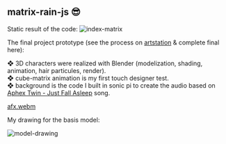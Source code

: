 ﻿## matrix-rain-js 😎
 Static result of the code:
![index-matrix](https://user-images.githubusercontent.com/105500912/199080175-273923fb-0408-4730-ae2a-87ad8a1e1ab8.png)

The final project prototype (see the process on [artstation](https://www.artstation.com/artwork/nEz1JE) & complete final here):

❖ 3D characters were realized with Blender (modelization, shading, animation, hair particules, render).<br />
❖ cube-matrix animation is my first touch designer test.<br />
❖ background is the code I built in sonic pi to create the audio based on [Aphex Twin - Just Fall Asleep](https://www.youtube.com/watch?v=2gNtuY4VAOA) song.<br />

[afx.webm](https://user-images.githubusercontent.com/105500912/199104265-8ac8d55d-90f8-466e-93a4-bd400c1f7e0e.webm)


My drawing for the basis model:

![model-drawing](https://user-images.githubusercontent.com/105500912/199089190-642d09d9-8680-4c39-905c-903732d33744.png)
